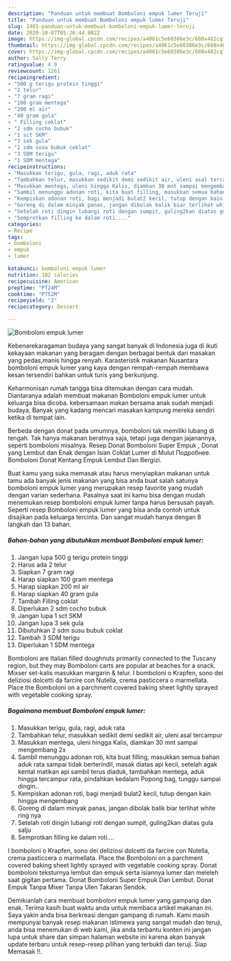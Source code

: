 ```yaml
---
description: "Panduan untuk membuat Bomboloni empuk lumer Teruji"
title: "Panduan untuk membuat Bomboloni empuk lumer Teruji"
slug: 2401-panduan-untuk-membuat-bomboloni-empuk-lumer-teruji
date: 2020-10-07T05:26:44.002Z
image: https://img-global.cpcdn.com/recipes/a4061c5e60386e3c/680x482cq70/bomboloni-empuk-lumer-foto-resep-utama.jpg
thumbnail: https://img-global.cpcdn.com/recipes/a4061c5e60386e3c/680x482cq70/bomboloni-empuk-lumer-foto-resep-utama.jpg
cover: https://img-global.cpcdn.com/recipes/a4061c5e60386e3c/680x482cq70/bomboloni-empuk-lumer-foto-resep-utama.jpg
author: Sally Terry
ratingvalue: 4.9
reviewcount: 1261
recipeingredient:
- "500 g terigu protein tinggi"
- "2 telur"
- "7 gram ragi"
- "100 gram mentega"
- "200 ml air"
- "40 gram gula"
- " Filling coklat"
- "2 sdm cocho bubuk"
- "1 sct SKM"
- "3 sek gula"
- "2 sdm susu bubuk coklat"
- "3 SDM terigu"
- "1 SDM mentega"
recipeinstructions:
- "Masukkan terigu, gula, ragi, aduk rata"
- "Tambahkan telur, masukkan sedikit demi sedikit air, uleni asal tercampur"
- "Masukkan mentega, uleni hingga Kalis, diamkan 30 mnt sampai mengembang 2x"
- "Sambil menunggu adonan roti, kita buat filling, masukkan semua bahan aduk rata sampai tidak berterindil, masak diatas api kecil, setelah agak kental matikan api sambil terus diaduk, tambahkan mentega, aduk hingga tercampur rata, pindahkan kedalam Popong bag, tunggu sampai dingin.."
- "Kempiskan adonan roti, bagi menjadi bulat2 kecil, tutup dengan kain hingga mengembang"
- "Goreng di dalam minyak panas, jangan dibolak balik biar terlihat white ring nya"
- "Setelah roti dingin lubangi roti dengan sumpit, guling2kan diatas gula salju"
- "Semprotkan filling ke dalam roti...."
categories:
- Recipe
tags:
- bomboloni
- empuk
- lumer

katakunci: bomboloni empuk lumer 
nutrition: 182 calories
recipecuisine: American
preptime: "PT24M"
cooktime: "PT52M"
recipeyield: "2"
recipecategory: Dessert

---
```



![Bomboloni empuk lumer](https://img-global.cpcdn.com/recipes/a4061c5e60386e3c/680x482cq70/bomboloni-empuk-lumer-foto-resep-utama.jpg)

Kebenarekaragaman budaya yang sangat banyak di Indonesia juga di ikuti kekayaan makanan yang beragam dengan berbagai bentuk dari masakan yang pedas,manis hingga renyah. Karasteristik makanan Nusantara bomboloni empuk lumer yang kaya dengan rempah-rempah membawa kesan tersendiri bahkan untuk turis yang berkunjung.


Keharmonisan rumah tangga bisa ditemukan dengan cara mudah. Diantaranya adalah membuat makanan Bomboloni empuk lumer untuk keluarga bisa dicoba. kebersamaan makan bersama anak sudah menjadi budaya, Banyak yang kadang mencari masakan kampung mereka sendiri ketika di tempat lain.

Berbeda dengan donat pada umumnya, bomboloni tak memiliki lubang di tengah. Tak hanya makanan beratnya saja, tetapi juga dengan jajanannya, seperti bomboloni misalnya. Resep Donat Bomboloni Super Empuk , Donat yang Lembut dan Enak dengan Isian Coklat Lumer di Mulut Подробнее. Bomboloni Donat Kentang Empuk Lembut Dan Bergizi.

Buat kamu yang suka memasak atau harus menyiapkan makanan untuk tamu ada banyak jenis makanan yang bisa anda buat salah satunya bomboloni empuk lumer yang merupakan resep favorite yang mudah dengan varian sederhana. Pasalnya saat ini kamu bisa dengan mudah menemukan resep bomboloni empuk lumer tanpa harus bersusah payah.
Seperti resep Bomboloni empuk lumer yang bisa anda contoh untuk disajikan pada keluarga tercinta. Dan sangat mudah hanya dengan 8 langkah dan 13 bahan.


<!--inarticleads1-->

##### Bahan-bahan yang dibutuhkan membuat Bomboloni empuk lumer:

1. Jangan lupa 500 g terigu protein tinggi
1. Harus ada 2 telur
1. Siapkan 7 gram ragi
1. Harap siapkan 100 gram mentega
1. Harap siapkan 200 ml air
1. Harap siapkan 40 gram gula
1. Tambah  Filling coklat
1. Diperlukan 2 sdm cocho bubuk
1. Jangan lupa 1 sct SKM
1. Jangan lupa 3 sek gula
1. Dibutuhkan 2 sdm susu bubuk coklat
1. Tambah 3 SDM terigu
1. Diperlukan 1 SDM mentega


Bomboloni are Italian filled doughnuts primarily connected to the Tuscany region, but they may Bomboloni carts are popular at beaches for a snack. Mixser set-kalis masukkan margarin &amp; telur. I bomboloni o Krapfen, sono dei deliziosi dolcetti da farcire con Nutella, crema pasticcera o marmellata. Place the Bomboloni on a parchment covered baking sheet lightly sprayed with vegetable cooking spray. 

<!--inarticleads2-->

##### Bagaimana membuat  Bomboloni empuk lumer:

1. Masukkan terigu, gula, ragi, aduk rata
1. Tambahkan telur, masukkan sedikit demi sedikit air, uleni asal tercampur
1. Masukkan mentega, uleni hingga Kalis, diamkan 30 mnt sampai mengembang 2x
1. Sambil menunggu adonan roti, kita buat filling, masukkan semua bahan aduk rata sampai tidak berterindil, masak diatas api kecil, setelah agak kental matikan api sambil terus diaduk, tambahkan mentega, aduk hingga tercampur rata, pindahkan kedalam Popong bag, tunggu sampai dingin..
1. Kempiskan adonan roti, bagi menjadi bulat2 kecil, tutup dengan kain hingga mengembang
1. Goreng di dalam minyak panas, jangan dibolak balik biar terlihat white ring nya
1. Setelah roti dingin lubangi roti dengan sumpit, guling2kan diatas gula salju
1. Semprotkan filling ke dalam roti....


I bomboloni o Krapfen, sono dei deliziosi dolcetti da farcire con Nutella, crema pasticcera o marmellata. Place the Bomboloni on a parchment covered baking sheet lightly sprayed with vegetable cooking spray. Donat bomboloni teksturnya lembut dan empuk serta isiannya lumer dan meleleh saat gigitan pertama. Donat Bomboloni Super Empuk Dan Lembut. Donat Empuk Tanpa Mixer Tanpa Ulen Takaran Sendok. 

Demikianlah cara membuat bomboloni empuk lumer yang gampang dan enak. Terima kasih buat waktu anda untuk membaca artikel makanan ini. Saya yakin anda bisa berkreasi dengan gampang di rumah. Kami masih mempunyai banyak resep makanan istimewa yang sangat mudah dan teruji, anda bisa menemukan di web kami, jika anda terbantu konten ini jangan lupa untuk share dan simpan halaman website ini karena akan banyak update terbaru untuk resep-resep pilihan yang terbukti dan teruji. Siap Memasak !!. 

